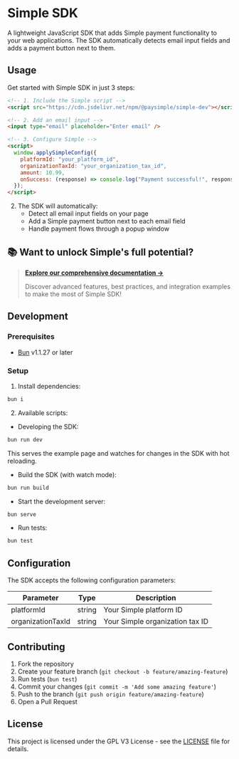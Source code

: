 # Simple SDK

A lightweight JavaScript SDK that adds Simple payment functionality to your web applications. The SDK automatically detects email input fields and adds a payment button next to them.

## Usage

Get started with Simple SDK in just 3 steps:

```html
<!-- 1. Include the Simple script -->
<script src="https://cdn.jsdelivr.net/npm/@paysimple/simple-dev"></script>

<!-- 2. Add an email input -->
<input type="email" placeholder="Enter email" />

<!-- 3. Configure Simple -->
<script>
  window.applySimpleConfig({
    platformId: "your_platform_id",
    organizationTaxId: "your_organization_tax_id",
    amount: 10.99,
    onSuccess: (response) => console.log("Payment successful!", response),
  });
</script>
```

2. The SDK will automatically:
   - Detect all email input fields on your page
   - Add a Simple payment button next to each email field
   - Handle payment flows through a popup window

## 📚 Want to unlock Simple's full potential?

> **[Explore our comprehensive documentation →](https://docs.paysimple.io)**
>
> Discover advanced features, best practices, and integration examples to make the most of Simple SDK!

## Development

### Prerequisites

- [Bun](https://bun.sh) v1.1.27 or later

### Setup

1. Install dependencies:

```bash
bun i
```

2. Available scripts:

- Developing the SDK:

```bash
bun run dev
```

This serves the example page and watches for changes in the SDK with hot reloading.

- Build the SDK (with watch mode):

```bash
bun run build
```

- Start the development server:

```bash
bun serve
```

- Run tests:

```bash
bun test
```

## Configuration

The SDK accepts the following configuration parameters:

| Parameter         | Type   | Description                     |
| ----------------- | ------ | ------------------------------- |
| platformId        | string | Your Simple platform ID         |
| organizationTaxId | string | Your Simple organization tax ID |

## Contributing

1. Fork the repository
2. Create your feature branch (`git checkout -b feature/amazing-feature`)
3. Run tests (`bun test`)
4. Commit your changes (`git commit -m 'Add some amazing feature'`)
5. Push to the branch (`git push origin feature/amazing-feature`)
6. Open a Pull Request

## License

This project is licensed under the GPL V3 License - see the [LICENSE](LICENCE) file for details.
